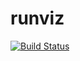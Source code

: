 # runviz

[![Build Status](https://travis-ci.com/perunnial/runviz.svg?branch=main)](https://travis-ci.com/perunnial/runviz)
